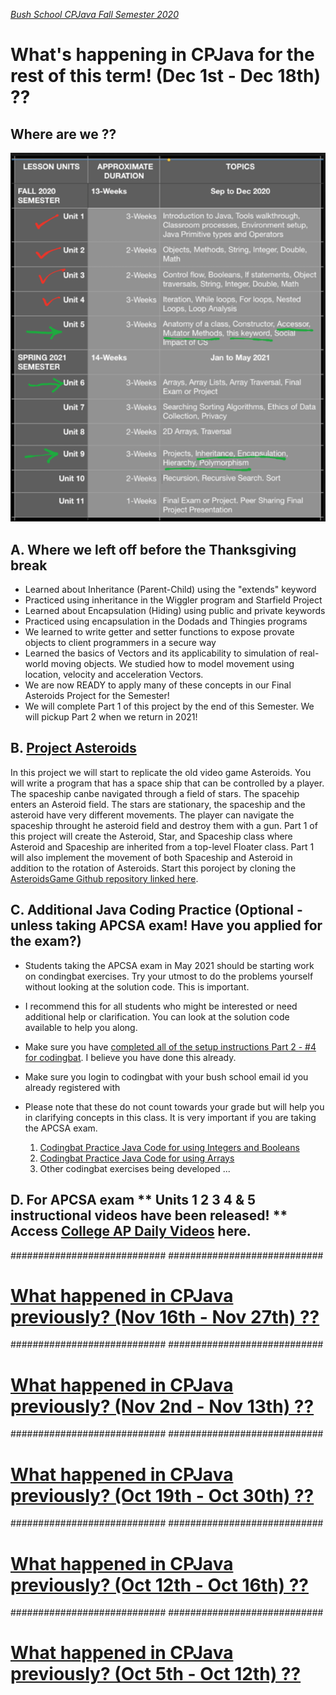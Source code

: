 [_Bush School CPJava Fall Semester 2020_](https://chandrunarayan.github.io/cpjava/)

# What's happening in CPJava for the rest of this term! (Dec 1st - Dec 18th) ??


## Where are we ??
![alt text][wearehere]

## A. Where we left off before the Thanksgiving break
* Learned about Inheritance (Parent-Child) using the "extends" keyword
* Practiced using inheritance in the Wiggler program and Starfield Project
* Learned about Encapsulation (Hiding) using public and private keywords
* Practiced using encapsulation in the Dodads and Thingies programs
* We learned to write getter and setter functions to expose provate objects to client programmers in a secure way
* Learned the basics of Vectors and its applicability to simulation of real-world moving objects. We studied how to model movement using location, velocity and acceleration Vectors.
* We are now READY to apply many of these concepts in our Final Asteroids Project for the Semester!
* We will complete Part 1 of this project by the end of this Semester.  We will pickup Part 2 when we return in 2021!

## B. [Project Asteroids](https://github.com/chandrunarayan/Starfield)
In this project we will start to replicate the old video game Asteroids. You will write a program that has a space ship that can be controlled by a player. The spaceship canbe navigated through a field of stars.  The spacehip enters an Asteroid field. The stars are stationary, the spaceship and the asteroid have very different movements. The player can navigate the spaceship throught he asteroid field and destroy them with a gun.  Part 1 of this project will create the Asteroid, Star, and Spaceship class where Asteroid and Spaceship are inherited from a top-level Floater class. Part 1 will also implement the movement of both Spaceship and Asteroid in addition to the rotation of Asteroids. Start this poroject by cloning the [AsteroidsGame Github repository linked here](https://github.com/chandrunarayan/AsteroidsGame).


## C. Additional Java Coding Practice (Optional - unless taking APCSA exam! Have you applied for the exam?)
* Students taking the APCSA exam in May 2021 should be starting work on condingbat exercises.  Try your utmost to do the problems yourself without looking at the solution code.  This is important.
* I recommend this for all students who might be interested or need additional help or clarification. You can look at the solution code available to help you along.
* Make sure you have [completed all of the setup instructions Part 2 - #4 for codingbat](https://classroom.google.com/c/MTI2MDgzMTM2MDgw/a/MTI3MDIzMTA3OTY4/details). I believe you have done this already. 
* Make sure you login to codingbat with your bush school email id you already registered with
* Please note that these do not count towards your grade but will help you in clarifying concepts in this class. It is very important if you are taking the APCSA exam.

    1. [Codingbat Practice Java Code for using Integers and Booleans](https://classroom.google.com/c/MTI2MDgzMTM2MDgw/a/MTk3NzI4NzgwMjYx/details)
    1. [Codingbat Practice Java Code for using Arrays](https://classroom.google.com/c/MTI2MDgzMTM2MDgw/a/MTk3NzI4NzgwNDYz/details)
    1. Other codingbat exercises being developed ...

## D. For APCSA exam ** Units 1 2 3 4 & 5 instructional videos have been released! ** Access [College AP Daily Videos](https://apcentral.collegeboard.org/learning-development/ap-classroom/ap-daily) here. 


############################
############################

# [What happened in CPJava previously? (Nov 16th - Nov 27th) ??](weekofnov16)

############################
############################

# [What happened in CPJava previously? (Nov 2nd - Nov 13th) ??](weekofnov2)

############################
############################

# [What happened in CPJava previously? (Oct 19th - Oct 30th) ??](weekofoct19)

############################
############################

# [What happened in CPJava previously? (Oct 12th - Oct 16th) ??](weekofoct12)

############################
############################

# [What happened in CPJava previously? (Oct 5th - Oct 12th) ??](weekofoct5)

[wearehere]: wearehere.png "wearehere"